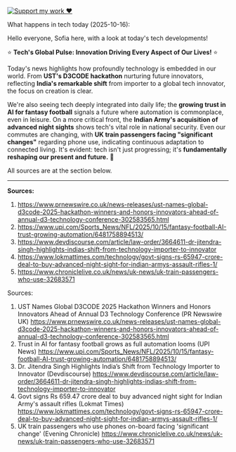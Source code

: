 [![Support my work ❤️](https://img.shields.io/badge/Support%20my%20work%20❤️-orange?style=for-the-badge&logo=patreon&logoColor=white)](https://www.patreon.com/c/evertonics)

What happens in tech today (2025-10-16):

Hello everyone, Sofia here, with a look at today's tech developments!

⭐ **Tech's Global Pulse: Innovation Driving Every Aspect of Our Lives!** ⭐

Today's news highlights how profoundly technology is embedded in our world. From **UST's D3CODE hackathon** nurturing future innovators, reflecting **India's remarkable shift** from importer to a global tech innovator, the focus on creation is clear.

We're also seeing tech deeply integrated into daily life; the **growing trust in AI for fantasy football** signals a future where automation is commonplace, even in leisure. On a more critical front, the **Indian Army's acquisition of advanced night sights** shows tech's vital role in national security. Even our commutes are changing, with **UK train passengers facing "significant changes"** regarding phone use, indicating continuous adaptation to connected living. It's evident: tech isn't just progressing; it's **fundamentally reshaping our present and future.** 🚀

All sources are at the section below.

---
**Sources:**
1.  https://www.prnewswire.co.uk/news-releases/ust-names-global-d3code-2025-hackathon-winners-and-honors-innovators-ahead-of-annual-d3-technology-conference-302583565.html
2.  https://www.upi.com/Sports_News/NFL/2025/10/15/fantasy-football-AI-trust-growing-automation/6481758894513/
3.  https://www.devdiscourse.com/article/law-order/3664611-dr-jitendra-singh-highlights-indias-shift-from-technology-importer-to-innovator
4.  https://www.lokmattimes.com/technology/govt-signs-rs-65947-crore-deal-to-buy-advanced-night-sight-for-indian-armys-assault-rifles-1/
5.  https://www.chroniclelive.co.uk/news/uk-news/uk-train-passengers-who-use-32683571

Sources:
1. UST Names Global D3CODE 2025 Hackathon Winners and Honors Innovators Ahead of Annual D3 Technology Conference (PR Newswire UK)
   https://www.prnewswire.co.uk/news-releases/ust-names-global-d3code-2025-hackathon-winners-and-honors-innovators-ahead-of-annual-d3-technology-conference-302583565.html
2. Trust in AI for fantasy football grows as full automation looms (UPI News)
   https://www.upi.com/Sports_News/NFL/2025/10/15/fantasy-football-AI-trust-growing-automation/6481758894513/
3. Dr. Jitendra Singh Highlights India’s Shift from Technology Importer to Innovator (Devdiscourse)
   https://www.devdiscourse.com/article/law-order/3664611-dr-jitendra-singh-highlights-indias-shift-from-technology-importer-to-innovator
4. Govt signs Rs 659.47 crore deal to buy advanced night sight for Indian Army's assault rifles (Lokmat Times)
   https://www.lokmattimes.com/technology/govt-signs-rs-65947-crore-deal-to-buy-advanced-night-sight-for-indian-armys-assault-rifles-1/
5. UK train passengers who use phones on-board facing 'significant change' (Evening Chronicle)
   https://www.chroniclelive.co.uk/news/uk-news/uk-train-passengers-who-use-32683571